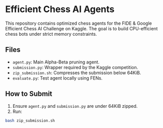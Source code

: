 # Efficient Chess AI Agents

This repository contains optimized chess agents for the FIDE & Google Efficient Chess AI Challenge on Kaggle. The goal is to build CPU-efficient chess bots under strict memory constraints.

## Files

- `agent.py`: Main Alpha-Beta pruning agent.
- `submission.py`: Wrapper required by the Kaggle competition.
- `zip_submission.sh`: Compresses the submission below 64KiB.
- `evaluate.py`: Test agent locally using FENs.

## How to Submit

1. Ensure `agent.py` and `submission.py` are under 64KiB zipped.
2. Run:
```bash
bash zip_submission.sh
